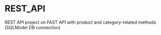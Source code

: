 # REST_API
REST API project on FAST API with product and category-related methods (SQLModel DB connection)
